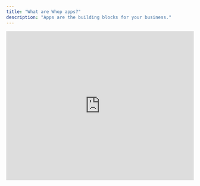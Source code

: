 ```yaml
---
title: "What are Whop apps?"
description: "Apps are the building blocks for your business."
---
```



<iframe   className="w-full aspect-video rounded-xl"
 width="100%" height="400" src="https://www.youtube.com/embed/kk-_0IKiFpo?si=j9etqP4QyO0dxtbd&modestbranding=1&rel=0" title="YouTube video player" frameborder="0" allow="accelerometer; autoplay; clipboard-write; encrypted-media; gyroscope; picture-in-picture; web-share" referrerpolicy="strict-origin-when-cross-origin " allowfullscreen  />

Imagine being able to sell any software as your own product, complete with built-in payments, user management, and mobile access. That's exactly what Whop apps enable.

Use apps to give your customers new experiences or to level up internal operations for your business.

## What types of apps are there?

Whop apps fall into two broad themes:

- **Community-focused apps** – Chat, courses, live events, forums, and other social experiences that keep members engaged. See the full list in [Apps for communities](/apps/docs/whop-apps/apps-for-communities).
- **Business-focused apps** – Market data feeds, SaaS tools, and utilities that open new revenue streams or streamline operations. Explore examples in [Apps for businesses](/apps/docs/whop-apps/apps-for-businesses).

## Build your own app

If you can’t find the exact experience you need or want to build an app for tens of thousands of businesses on Whop, you can build an app.


<CardGroup cols={1}>
  <Card title="Start building your Whop app" icon="block-brick" href="/apps/introduction">
    Complete guide to authentication, payments, and UI components.
  </Card>
</CardGroup>
